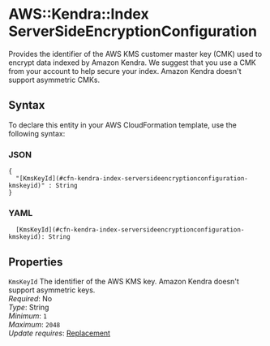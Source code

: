 # AWS::Kendra::Index ServerSideEncryptionConfiguration<a name="aws-properties-kendra-index-serversideencryptionconfiguration"></a>

Provides the identifier of the AWS KMS customer master key \(CMK\) used to encrypt data indexed by Amazon Kendra\. We suggest that you use a CMK from your account to help secure your index\. Amazon Kendra doesn't support asymmetric CMKs\.

## Syntax<a name="aws-properties-kendra-index-serversideencryptionconfiguration-syntax"></a>

To declare this entity in your AWS CloudFormation template, use the following syntax:

### JSON<a name="aws-properties-kendra-index-serversideencryptionconfiguration-syntax.json"></a>

```
{
  "[KmsKeyId](#cfn-kendra-index-serversideencryptionconfiguration-kmskeyid)" : String
}
```

### YAML<a name="aws-properties-kendra-index-serversideencryptionconfiguration-syntax.yaml"></a>

```
  [KmsKeyId](#cfn-kendra-index-serversideencryptionconfiguration-kmskeyid): String
```

## Properties<a name="aws-properties-kendra-index-serversideencryptionconfiguration-properties"></a>

`KmsKeyId`  <a name="cfn-kendra-index-serversideencryptionconfiguration-kmskeyid"></a>
The identifier of the AWS KMS key\. Amazon Kendra doesn't support asymmetric keys\.  
*Required*: No  
*Type*: String  
*Minimum*: `1`  
*Maximum*: `2048`  
*Update requires*: [Replacement](https://docs.aws.amazon.com/AWSCloudFormation/latest/UserGuide/using-cfn-updating-stacks-update-behaviors.html#update-replacement)